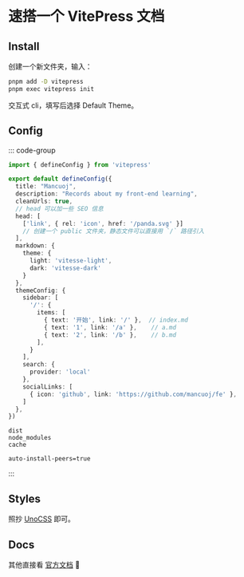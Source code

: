 # 速搭一个 VitePress 文档

## Install

创建一个新文件夹，输入：

```sh
pnpm add -D vitepress
pnpm exec vitepress init
```

交互式 cli，填写后选择 Default Theme。

## Config

::: code-group

```ts [config.ts]
import { defineConfig } from 'vitepress'

export default defineConfig({
  title: "Mancuoj",
  description: "Records about my front-end learning",
  cleanUrls: true,
  // head 可以加一些 SEO 信息
  head: [
    ['link', { rel: 'icon', href: '/panda.svg' }]  
    // 创建一个 public 文件夹，静态文件可以直接用 `/` 路径引入
  ],
  markdown: {
    theme: {
      light: 'vitesse-light',
      dark: 'vitesse-dark'
    }
  },
  themeConfig: {
    sidebar: [
      '/': {
        items: [
          { text: '开始', link: '/' },  // index.md
          { text: '1', link: '/a' },    // a.md
          { text: '2', link: '/b' },    // b.md
        ],
      }
    ],
    search: {
      provider: 'local'
    },
    socialLinks: [
      { icon: 'github', link: 'https://github.com/mancuoj/fe' },
    ]
  },
})
```

``` [.gitignore]
dist
node_modules
cache
```

``` [.npmrc]
auto-install-peers=true
```
:::


## Styles

照抄 [UnoCSS](https://github.com/unocss/unocss/tree/main/docs/.vitepress/theme) 即可。


## Docs

其他直接看 [官方文档](https://vitepress.dev/reference/site-config) 🐶